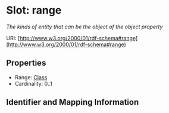 # Slot: range
_The kinds of entity that can be the object of the object property_


URI: [http://www.w3.org/2000/01/rdf-schema#range](http://www.w3.org/2000/01/rdf-schema#range)



<!-- no inheritance hierarchy -->


## Properties

 * Range: [Class](Class.md)
 * Cardinality: 0..1



## Identifier and Mapping Information







